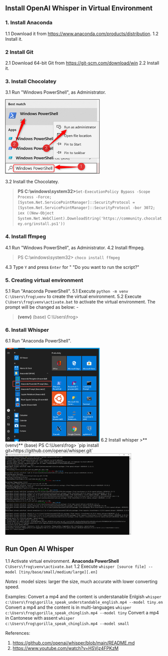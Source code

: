 ## Install OpenAI Whisper in Virtual Environment

### 1. Install Anaconda
1.1 Download it from https://www.anaconda.com/products/distribution.
1.2 Install it.

### 2 Install Git
2.1 Download 64-bit Git from https://git-scm.com/download/win
2.2 Install it.

### 3. Install Chocolatey
3.1 Run "Windows PowerShell",  as Administrator.

<img src="https://github.com/joechau29/InstallOpenAIWhisper/blob/main/3.1.png" width=300>

3.2 Install the Chocolatey.

> **PS C:\windows\system32>**`Set-ExecutionPolicy Bypass -Scope Process -Force; [System.Net.ServicePointManager]::SecurityProtocol = [System.Net.ServicePointManager]::SecurityProtocol -bor 3072; iex ((New-Object System.Net.WebClient).DownloadString('https://community.chocolatey.org/install.ps1'))`

### 4. Install ffmpeg
4.1 Run "Windows PowerShell",  as Administrator.
4.2 Install ffmpeg.
> PS C:\windows\system32> `choco install ffmpeg`

4.3 Type `Y` and  press `Enter` for " "Do you want to run the script?"

### 5. Creating virtual environment
5.1 Run "Anaconda PowerShell".
5.1 Execute `python -m venv C:\Users\frog\venv` to create the virtual environment.
5.2 Execute `C\Users\frog\venv\activate.bat` to activate the virtual environment.  The prompt will be changed as below: -
> **(venv)** (base) C:\Users\frog>

### 6. Install Whisper
6.1 Run "Anaconda PowerShell".

<img src="https://github.com/joechau29/InstallOpenAIWhisper/blob/main/6.1.png" width=300>
6.2 Install whisper
>**(venv)** (base) PS C:\Users\frog> `pip install git+https://github.com/openai/whisper.git`

<img src="https://github.com/joechau29/InstallOpenAIWhisper/blob/main/6.2.png" width=400>

## Run Open AI Whisper
1.1 Activate virtual environment.  **Anaconda PowerShell** `C\Users\frog\venv\activate.bat`
1.2 Execute `whisper [source file] --model [tiny/base/small/medium/large][.en]`

*Notes* : model sizes: larger the size, much accurate with lower converting speed.

Examples:
Convert a mp4 and the content is understanable Enlgish
 `whisper c:\Users\frog\gorilla_speak_understandable_english.mp4 --model tiny.en`
Convert a mp4 and the content is in multi-languages
`whisper c:\Users\frog\gorilla_speak_chinglish.mp4 --model tiny`
Convert a mp4 in Cantonese with assent
`whisper c:\Users\frog\gorilla_speak_chinglish.mp4 --model small`

References: 
1. https://github.com/openai/whisper/blob/main/README.md
2. https://www.youtube.com/watch?v=HSVjz4FPKzM